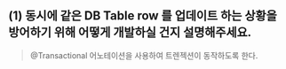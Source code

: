 ## (1) 동시에 같은 DB Table row 를 업데이트 하는 상황을 방어하기 위해 어떻게 개발하실 건지 설명해주세요.
> @Transactional 어노테이션을 사용하여 트렌젝션이 동작하도록 한다.
> 
